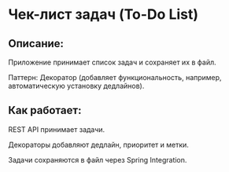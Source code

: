 # Чек-лист задач (To-Do List)

## Описание:
Приложение принимает список задач и сохраняет их в файл.

Паттерн: Декоратор (добавляет функциональность, например, автоматическую установку дедлайнов).

## Как работает:

REST API принимает задачи.

Декораторы добавляют дедлайн, приоритет и метки.

Задачи сохраняются в файл через Spring Integration.


